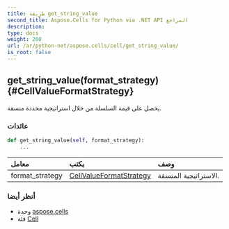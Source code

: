 ```yaml
---
title: طريقة get_string_value
second_title: Aspose.Cells for Python via .NET API المراجع
description:
type: docs
weight: 200
url: /ar/python-net/aspose.cells/cell/get_string_value/
is_root: false
---
```

##  get_string_value(format_strategy) {#CellValueFormatStrategy}
يحصل على قيمة السلسلة من خلال استراتيجية محددة منسقة.


###  عائدات




```python
def get_string_value(self, format_strategy):
    ...
```


| معامل| يكتب| وصف|
| :- | :- | :- |
| format_strategy | [CellValueFormatStrategy](/cells/ar/python-net/aspose.cells/cellvalueformatstrategy) | الاستراتيجية المنسقة.|



###  أنظر أيضا
* وحدة [aspose.cells](../../)
* فئة [Cell](/cells/ar/python-net/aspose.cells/cell)
